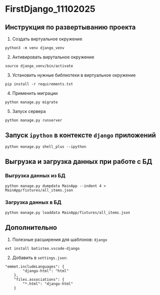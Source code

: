 # FirstDjango_11102025

## Инструкция по развертыванию проекта
1. Создать виртуальное окружение
```
python3 -m venv django_venv
```

2. Активировать вирутальное окружение
```
source django_venv/bin/activate
```

3. Установить нужные библиотеки в виртуальное окружение
```
pip install -r requirements.txt
```

4. Применить миграции
```
python manage.py migrate
```

5. Запуск сервера
```
python manage.py runserver
```

## Запуск `ipython` в контексте `django` приложений
```
python manage.py shell_plus --ipython
```

## Выгрузка и загрузка данных при работе с БД
### Выгрузка данных из БД
```
python manage.py dumpdata MainApp --indent 4 > MainApp/fixtures/all_items.json
```

### Загрузка данных в БД
```
python manage.py loaddata MainApp/fixtures/all_items.json
```

## Дополнительно
1. Полезные расширения для шаблонов: `django`
```
ext install batisteo.vscode-django
```
2. Добавить в `settings.json`:
```
"emmet.includeLanguages": {
        "django-html": "html"
    },
    "files.associations": {
        "*.html": "django-html"
    }
```
